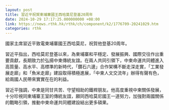 ```yaml
---
layout: post
title: 習近平祝賀柬埔寨國王西哈莫尼登基20周年
date: 2024-10-29 17:17:25.000000000 +08:00
link: https://news.rthk.hk/rthk/ch/component/k2/1776709-20241029.htm
categories: rthk
---
```


國家主席習近平致電柬埔寨國王西哈莫尼，祝賀他登基20周年。

習近平指出，西哈莫尼登基以來，為柬埔寨和平穩定、發展振興、國際交往作出重要貢獻，長期致力於弘揚中柬傳統友誼。在兩人共同引領下，中柬命運共同體進入高質量、高水平、高標準的新時代，「鑽石六邊」合作架構不斷走深走實，「工業發展走廊」和「魚米走廊」建設取得積極進展，「中柬人文交流年」辦得有聲有色，給兩國人民帶來實實在在的利益。

習近平強調，中柬是同甘共苦、守望相助的鐵桿朋友。他高度重視中柬關係發展，十分珍視同柬埔寨王室的傳統友誼，願同西哈莫尼國王一道努力，加強對兩國關係的戰略引領，推動中柬命運共同體建設結出更多碩果。
